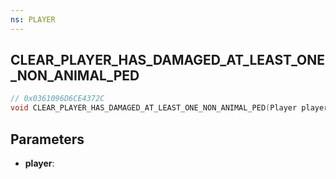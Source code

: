 ```yaml
---
ns: PLAYER
---
```

## CLEAR_PLAYER_HAS_DAMAGED_AT_LEAST_ONE_NON_ANIMAL_PED

```c
// 0x0361096D6CE4372C
void CLEAR_PLAYER_HAS_DAMAGED_AT_LEAST_ONE_NON_ANIMAL_PED(Player player);
```

## Parameters
* **player**:
